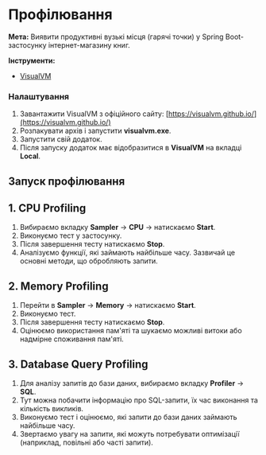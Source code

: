 # Профілювання

**Мета:** Виявити продуктивні вузькі місця (гарячі точки) у Spring Boot-застосунку інтернет-магазину книг.

**Інструменти:**
- [VisualVM](https://visualvm.github.io/)

### Налаштування

1. Завантажити VisualVM з офіційного сайту: [https://visualvm.github.io/](https://visualvm.github.io/)
2. Розпакувати архів і запустити **visualvm.exe**.
3. Запустити свій додаток.
4. Після запуску додаток має відобразитися в **VisualVM** на вкладці **Local**.


## Запуск профілювання

## 1. CPU Profiling
1. Вибираємо вкладку **Sampler** → **CPU** → натискаємо **Start**.
2. Виконуємо тест у застосунку.
3. Після завершення тесту натискаємо **Stop**.
4. Аналізуємо функції, які займають найбільше часу. Зазвичай це основні методи, що обробляють запити.

## 2. Memory Profiling
1. Перейти в **Sampler** → **Memory** → натискаємо **Start**.
2. Виконуємо тест.
3. Після завершення тесту натискаємо **Stop**.
4. Оцінюємо використання пам'яті та шукаємо можливі витоки або надмірне споживання пам'яті.

## 3. Database Query Profiling
1. Для аналізу запитів до бази даних, вибираємо вкладку **Profiler** → **SQL**.
2. Тут можна побачити інформацію про SQL-запити, їх час виконання та кількість викликів.
3. Виконуємо тест і оцінюємо, які запити до бази даних займають найбільше часу.
4. Звертаємо увагу на запити, які можуть потребувати оптимізації (наприклад, повільні або часті запити).

